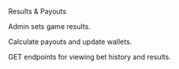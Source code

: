 Results & Payouts



Admin sets game results.


Calculate payouts and update wallets.


GET endpoints for viewing bet history and results.
